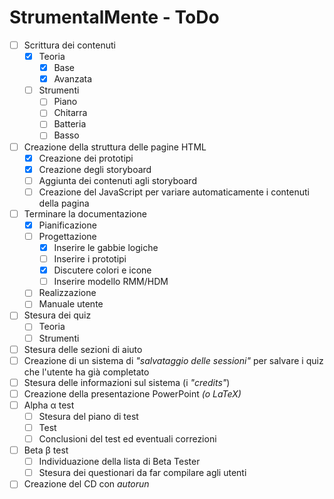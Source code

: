 # StrumentalMente - ToDo

- [ ] Scrittura dei contenuti
  - [x] Teoria
    - [x] Base
    - [x] Avanzata
  - [ ] Strumenti
    - [ ] Piano
    - [ ] Chitarra
    - [ ] Batteria
    - [ ] Basso
- [ ] Creazione della struttura delle pagine HTML
  - [x] Creazione dei prototipi
  - [x] Creazione degli storyboard
  - [ ] Aggiunta dei contenuti agli storyboard
  - [ ] Creazione del JavaScript per variare automaticamente i contenuti della pagina
- [ ] Terminare la documentazione
  - [x] Pianificazione
  - [ ] Progettazione
    - [x] Inserire le gabbie logiche
    - [ ] Inserire i prototipi
    - [x] Discutere colori e icone
    - [ ] Inserire modello RMM/HDM
  - [ ] Realizzazione
  - [ ] Manuale utente
- [ ] Stesura dei quiz
  - [ ] Teoria
  - [ ] Strumenti
- [ ] Stesura delle sezioni di aiuto
- [ ] Creazione di un sistema di _"salvataggio delle sessioni"_ per salvare i quiz che l'utente ha già completato
- [ ] Stesura delle informazioni sul sistema (i _"credits"_)
- [ ] Creazione della presentazione PowerPoint _(o LaTeX)_
- [ ] Alpha &alpha; test
  - [ ] Stesura del piano di test
  - [ ] Test
  - [ ] Conclusioni del test ed eventuali correzioni
- [ ] Beta &beta; test
  - [ ] Individuazione della lista di Beta Tester
  - [ ] Stesura dei questionari da far compilare agli utenti
- [ ] Creazione del CD con _autorun_